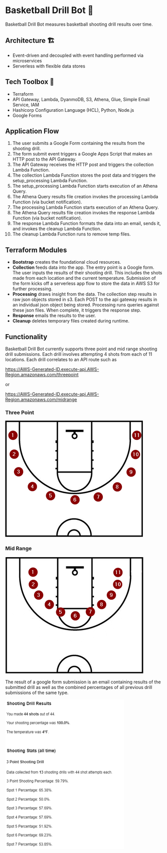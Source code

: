 # Basketball Drill Bot :basketball:

Basketball Drill Bot measures basketball shooting drill results over time.

## Architecture :building_construction:
- Event-driven and decoupled with event handling performed via microservices
- Serverless with flexible data stores

## Tech Toolbox :toolbox:
- Terraform
- API Gateway, Lambda, DyanmoDB, S3, Athena, Glue, Simple Email Service, IAM
- Hashicorp Configuration Language (HCL), Python, Node.js
- Google Forms

## Application Flow
1. The user submits a Google Form containing the results from the shooting drill.
2. The form submit event triggers a Google Apps Script that makes an HTTP post to the API Gateway.
3. The API Gateway receives the HTTP post and triggers the collection Lambda Function.
4. The collection Lambda Function stores the post data and triggers the setup_processing Lambda Function.
5. The setup_processing Lambda Function starts execution of an Athena Query.
6. The Athena Query results file creation invokes the processing Lambda Function (via bucket notification).
7. The processing Lambda Function starts execution of an Athena Query.
8. The Athena Query results file creation invokes the response Lambda Function (via bucket notification).
9. The response Lambda Function formats the data into an email, sends it, and invokes the cleanup Lambda Function.
10. The cleanup Lambda Function runs to remove temp files.

## Terraform Modules
 - **Bootstrap** creates the foundational cloud resources.
 - **Collection** feeds data into the app. The entry point is a Google form. The user inputs the results of their shooting drill. This includes the shots made from each location and the current temperature. Submission of the form kicks off a serverless app flow to store the data in AWS S3 for further processing.
 - **Processing** draws insight from the data. The collection step results in raw json objects stored in s3. Each POST to the api gateway results in an individual json object being stored. Processing runs queries against these json files. When complete, it triggers the response step.
 - **Response** emails the results to the user.
 - **Cleanup** deletes temporary files created during runtime.

## Functionality
Basketball Drill Bot currently supports three point and mid range shooting drill submissions. Each drill involves attempting 4 shots from each of 11 locations. Each drill correlates to an API route such as 

https://AWS-Generated-ID.execute-api.AWS-Region.amazonaws.com/threepoint

or 

https://AWS-Generated-ID.execute-api.AWS-Region.amazonaws.com/midrange


### Three Point

![three point shooting locations](img/three_point.png)

### Mid Range

![mid range shooting locations](img/mid_range.png)

The result of a google form submission is an email containing results of the submitted drill as well as the combined percentages of all previous drill submissions of the same type.

![email example](img/email_example.png)
